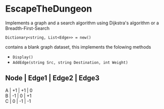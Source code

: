# EscapeTheDungeon

Implements a graph and a search algorithm using Dijkstra's algorithm or a Breadth-First-Search

```
Dictionary<string, List<Edge>> = new()
```

contains a blank graph dataset, this implements the folowing methods
- `Display()`
- `AddEdge(string Src, string Destination, int Weight)`

Node | Edge1 | Edge2 | Edge3 
-----------------------------
A    |   +1  |   +1  |   0  
B    |   -1  |   0   |   +1  
C    |   0   |  -1   |  -1  
